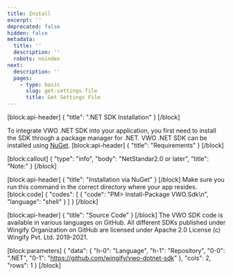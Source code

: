 ```yaml
---
title: Install
excerpt: ''
deprecated: false
hidden: false
metadata:
  title: ''
  description: ''
  robots: noindex
next:
  description: ''
  pages:
    - type: basic
      slug: get-settings-file
      title: Get Settings File
---
```

[block:api-header]
{
  "title": ".NET SDK Installation"
}
[/block]

To integrate VWO .NET SDK into your application, you first need to install the SDK through a package manager for .NET. VWO .NET SDK can be installed using [NuGet](https://www.nuget.org).
[block:api-header]
{
  "title": "Requirements"
}
[/block]

[block:callout]
{
  "type": "info",
  "body": "NetStandar2.0 or later",
  "title": "Note:"
}
[/block]

[block:api-header]
{
  "title": "Installation via NuGet"
}
[/block]
Make sure you run this command in the correct directory where your app resides.
[block:code]
{
  "codes": [
    {
      "code": "PM> Install-Package VWO.Sdk\n",
      "language": "shell"
    }
  ]
}
[/block]

[block:api-header]
{
  "title": "Source Code"
}
[/block]
The VWO SDK code is available in various languages on GitHub. All different SDKs published under Wingify Organization on GitHub are licensed under Apache 2.0 License (c) Wingify Pvt. Ltd. 2019-2021.

[block:parameters]
{
  "data": {
    "h-0": "Language",
    "h-1": "Repository",
    "0-0": ".NET",
    "0-1": "https://github.com/wingify/vwo-dotnet-sdk"
  },
  "cols": 2,
  "rows": 1
}
[/block]